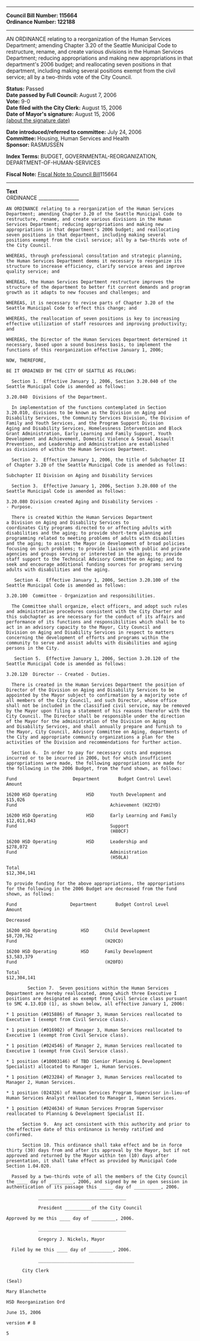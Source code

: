 * * * * *  
  
**Council Bill Number: [](#h0)[](#h2)115664**   
**Ordinance Number: 122188**  
  
* * * * *  
  
AN ORDINANCE relating to a reorganization of the Human Services Department; amending Chapter 3.20 of the Seattle Municipal Code to restructure, rename, and create various divisions in the Human Services Department; reducing appropriations and making new appropriations in that department's 2006 budget; and reallocating seven positions in that department, including making several positions exempt from the civil service; all by a two-thirds vote of the City Council.  
  
**Status:** Passed   
**Date passed by Full Council:** August 7, 2006   
**Vote:** 9-0   
**Date filed with the City Clerk:** August 15, 2006   
**Date of Mayor's signature:** August 15, 2006   
[(about the signature date)](/~public/approvaldate.htm)   
  
  
**Date introduced/referred to committee:** July 24, 2006   
**Committee:** Housing, Human Services and Health   
**Sponsor:** RASMUSSEN   
  
**Index Terms:** BUDGET, GOVERNMENTAL-REORGANIZATION, DEPARTMENT-OF-HUMAN-SERVICES  
  
**Fiscal Note:** [Fiscal Note to Council Bill](http://clerk.seattle.gov/~public/fnote/115664.htm)[](#h1)[](#h3)115664  
  
* * * * *  
  
**Text**  
    ORDINANCE _________________  
  
    AN ORDINANCE relating to a reorganization of the Human Services  
    Department; amending Chapter 3.20 of the Seattle Municipal Code to  
    restructure, rename, and create various divisions in the Human  
    Services Department; reducing appropriations and making new  
    appropriations in that department's 2006 budget; and reallocating  
    seven positions in that department, including making several  
    positions exempt from the civil service; all by a two-thirds vote of  
    the City Council.  
  
    WHEREAS, through professional consultation and strategic planning,  
    the Human Services Department deems it necessary to reorganize its  
    structure to increase efficiency, clarify service areas and improve  
    quality service; and  
  
    WHEREAS, the Human Services Department restructure improves the  
    structure of the department to better fit current demands and program  
    growth as it adapts to new focuses and challenges; and  
  
    WHEREAS, it is necessary to revise parts of Chapter 3.20 of the  
    Seattle Municipal Code to effect this change; and  
  
    WHEREAS, the reallocation of seven positions is key to increasing  
    effective utilization of staff resources and improving productivity;  
    and  
  
    WHEREAS, the Director of the Human Services Department determined it  
    necessary, based upon a sound business basis, to implement the  
    functions of this reorganization effective January 1, 2006;  
  
    NOW, THEREFORE,  
  
    BE IT ORDAINED BY THE CITY OF SEATTLE AS FOLLOWS:  
  
      Section 1.  Effective January 1, 2006, Section 3.20.040 of the  
    Seattle Municipal Code is amended as follows:  
  
    3.20.040  Divisions of the Department.  
  
      In implementation of the functions contemplated in Section  
    3.20.010, divisions to be known as the Division on Aging and  
    Disability Services, the Community Services Division, the Division of  
    Family and Youth Services, and the Program Support Division    
    Aging and Disability Services, Homelessness Intervention and Block  
    Grant Administration, Early Learning and Family Support, Youth  
    Development and Achievement, Domestic Violence & Sexual Assault  
    Prevention, and Leadership and Administration are established   
    as divisions of within the Human Services Department.  
  
      Section 2.  Effective January 1, 2006, the title of Subchapter II  
    of Chapter 3.20 of the Seattle Municipal Code is amended as follows:  
  
    Subchapter II Division on Aging and Disability Services  
  
      Section 3.  Effective January 1, 2006, Section 3.20.080 of the  
    Seattle Municipal Code is amended as follows:  
  
    3.20.080 Division created Aging and Disability Services -  
    - Purpose.  
  
      There is created Within the Human Services Department  
    a Division on Aging and Disability Services to  
    coordinates City programs directed to or affecting adults with  
    disabilities and the aging; to provide short-term planning and  
    programming related to meeting problems of adults with disabilities  
    and the aging; to assist the Mayor in development of broad policies  
    focusing on such problems; to provide liaison with public and private  
    agencies and groups serving or interested in the aging; to provide  
    staff support to the Technical Advisory Committee on Aging; and to  
    seek and encourage additional funding sources for programs serving  
    adults with disabilities and the aging.  
  
       Section 4.  Effective January 1, 2006, Section 3.20.100 of the  
    Seattle Municipal Code is amended as follows:  
  
    3.20.100  Committee - Organization and responsibilities.  
  
      The Committee shall organize, elect officers, and adopt such rules  
    and administrative procedures consistent with the City Charter and  
    this subchapter as are necessary for the conduct of its affairs and  
    performance of its functions and responsibilities which shall be to  
    act in an advisory capacity to the Mayor, City Council and   
    Division on Aging and Disability Services in respect to matters  
    concerning the development of efforts and programs within the  
    community to serve and assist adults with disabilities and aging  
    persons in the City.  
  
       Section 5.  Effective January 1, 2006, Section 3.20.120 of the  
    Seattle Municipal Code is amended as follows:  
  
    3.20.120  Director -- Created - Duties.  
  
      There is created in the Human Services Department the position of  
    Director of the Division on Aging and Disability Services to be  
    appointed by the Mayor subject to confirmation by a majority vote of  
    all members of the City Council, and such Director, whose office  
    shall not be included in the classified civil service, may be removed  
    by the Mayor upon filing a statement of his reasons therefor with the  
    City Council. The Director shall be responsible under the direction  
    of the Mayor for the administration of the Division on Aging  
    and Disability Services, and shall annually prepare and furnish to  
    the Mayor, City Council, Advisory Committee on Aging, departments of  
    the City and appropriate community organizations a plan for the  
    activities of the Division and recommendations for further action.  
  
      Section 6.  In order to pay for necessary costs and expenses  
    incurred or to be incurred in 2006, but for which insufficient  
    appropriations were made, the following appropriations are made for  
    the following in the 2006 Budget, from the fund shown, as follows:  
  
    Fund                     Department       Budget Control Level        Amount  
  
    16200 HSD Operating           HSD      Youth Development and            $15,026  
    Fund                                   Achievement (H22YD)  
  
    16200 HSD Operating           HSD      Early Learning and Family    $12,011,043  
    Fund                                   Support  
                                           (H80CF)  
  
    16200 HSD Operating           HSD      Leadership and                  $278,072  
    Fund                                   Administration  
                                           (H50LA)  
  
    Total                                                               $12,304,141  
  
    To provide funding for the above appropriations, the appropriations for the following in the 2006 Budget are decreased from the fund shown, as follows:  
  
    Fund                    Department       Budget Control Level         Amount  
                                                                        Decreased  
  
    16200 HSD Operating         HSD      Child Development               $8,720,762  
    Fund                                 (H20CD)  
  
    16200 HSD Operating         HSD      Family Development              $3,583,379  
    Fund                                 (H20FD)  
  
    Total                                                               $12,304,141  
  
            Section 7.  Seven positions within the Human Services  
    Department are hereby reallocated, among which three Executive I  
    positions are designated as exempt from Civil Service class pursuant  
    to SMC 4.13.010 (1), as shown below, all effective January 1, 2006:  
  
    * 1 position (#015886) of Manager 3, Human Services reallocated to  
    Executive 1 (exempt from Civil Service class).  
  
    * 1 position (#016902) of Manager 3, Human Services reallocated to  
    Executive 1 (exempt from Civil Service class).  
  
    * 1 position (#024546) of Manager 2, Human Services reallocated to  
    Executive 1 (exempt from Civil Service class).  
  
    * 1 position (#10003146) of TBD (Senior Planning & Development  
    Specialist) allocated to Manager 1, Human Services.  
  
    * 1 position (#023284) of Manager 3, Human Services reallocated to  
    Manager 2, Human Services.  
  
    * 1 position (024326) of Human Services Program Supervisor in-lieu-of  
    Human Services Analyst reallocated to Manager 1, Human Services.  
  
    * 1 position (#024634) of Human Services Program Supervisor  
    reallocated to Planning & Development Specialist II.  
  
          Section 9.  Any act consistent with this authority and prior to  
    the effective date of this ordinance is hereby ratified and  
    confirmed.  
  
          Section 10. This ordinance shall take effect and be in force  
    thirty (30) days from and after its approval by the Mayor, but if not  
    approved and returned by the Mayor within ten (10) days after  
    presentation, it shall take effect as provided by Municipal Code  
    Section 1.04.020.  
  
      Passed by a two-thirds vote of all the members of the City Council  
    the ____ day of _________, 2006, and signed by me in open session in  
    authentication of its passage this _____ day of __________, 2006.  
  
                _________________________________  
  
                President __________of the City Council  
  
    Approved by me this ____ day of _________, 2006.  
  
                _________________________________  
  
                Gregory J. Nickels, Mayor  
  
      Filed by me this ____ day of _________, 2006.  
  
                ____________________________________  
  
          City Clerk  
  
    (Seal)  
  
    Mary Blanchette  
  
    HSD Reorganization Ord  
  
    June 15, 2006  
  
    version # 8  
  
    5  
